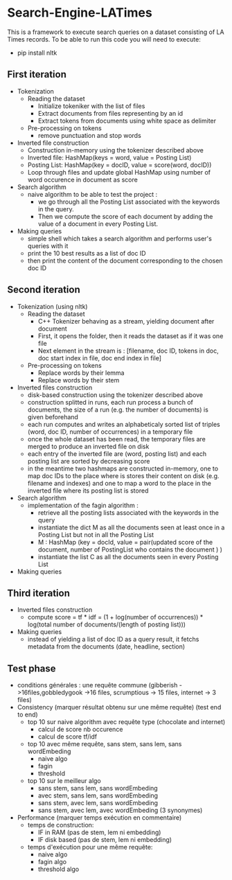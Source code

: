# Search-Engine-LATimes

This is a framework to execute search queries on a dataset consisting of LA Times records.
To be able to run this code you will need to execute:
  - pip install nltk

## First iteration

- Tokenization
  - Reading the dataset
    - Initialize tokeniker with the list of files 
    - Extract documents from files representing by an id
    - Extract tokens from documents using white space as delimiter
  - Pre-processing on tokens
    - remove punctuation and stop words	
- Inverted file construction
  - Construction in-memory using the tokenizer described above
  - Inverted file: HashMap(keys = word, value = Posting List)
  - Posting List: HashMap(key = docID, value = score(word, docID))
  - Loop through files and update global HashMap using number of word occurence in document as score
- Search algorithm
  - naive algorithm to be able to test the project : 
    - we go through all the Posting List associated with the keywords in the query. 
    - Then we compute the score of each document by adding the value of a document in every Posting List. 
- Making queries
    - simple shell which takes a search algorithm and performs user's queries with it
    - print the 10 best results as a list of doc ID
    - then print the content of the document corresponding to the chosen doc ID

## Second iteration

- Tokenization (using nltk)
  - Reading the dataset
    - C++ Tokenizer behaving as a stream, yielding document after document
    - First, it opens the folder, then it reads the dataset as if it was one file
    - Next element in the stream is : [filename, doc ID, tokens in doc, doc start index in file, doc end index in file]
  - Pre-processing on tokens
    - Replace words by their lemma
    - Replace words by their stem
- Inverted files construction
  - disk-based construction using the tokenizer described above
  - construction splitted in runs, each run process a bunch of documents, the size of a run (e.g. the number of documents) is given beforehand
  - each run computes and writes an alphabeticaly sorted list of triples (word, doc ID, number of occurrences) in a temporary file  
  - once the whole dataset has been read, the temporary files are merged to produce an inverted file on disk
  - each entry of the inverted file are (word, posting list) and each posting list are sorted by decreasing score 
  - in the meantime two hashmaps are constructed in-memory, one to map doc IDs to the place where is stores their content on disk (e.g. filename and indexes) and one to map a word to the place in the inverted file where its posting list is stored
- Search algorithm
  - implementation of the fagin algorithm :
    - retrieve all the posting lists associated with the keywords in the query
    - instantiate the dict M as all the documents seen at least once in a Posting List but not in all the Posting List
    - M : HashMap (key = docId, value = pair(updated score of the document, number of PostingList who contains the document ) )
    - instantiate the list C as all the documents seen in every Posting List
- Making queries


## Third iteration

- Inverted files construction
  - compute score = tf * idf = (1 + log(number of occurrences)) * log(total number of documents/(length of posting list))) 
- Making queries
  - instead of yielding a list of doc ID as a query result, it fetchs metadata from the documents (date, headline, section) 



## Test phase
- conditions générales : une requête commune (gibberish ->16files,gobbledygook ->16 files, scrumptious -> 15 files, internet -> 3 files)
- Consistency (marquer résultat obtenu sur une même requête) (test end to end)
  - top 10 sur naive algorithm avec requête type (chocolate and internet)
    - calcul de score nb occurence
    - calcul de score tf/idf
  - top 10 avec même requête, sans stem, sans lem, sans wordEmbeding
    - naive algo
    - fagin
    - threshold
  - top 10 sur le meilleur algo
    - sans stem, sans lem, sans wordEmbeding
    - avec stem, sans lem, sans wordEmbeding
    - sans stem, avec lem, sans wordEmbeding
    - sans stem, avec lem, avec wordEmbeding (3 synonymes)
- Performance (marquer temps exécution en commentaire)
  - temps de construction:
    - IF in RAM (pas de stem, lem ni embedding)
    - IF disk based (pas de stem, lem ni embedding)
  - temps d'exécution pour une même requête:
    - naive algo
    - fagin algo
    - threshold algo
